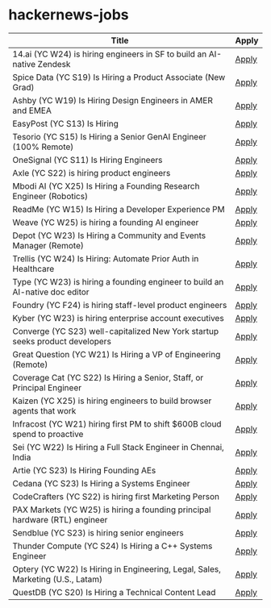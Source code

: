 # hackernews-jobs

<!-- table start -->

| Title | Apply |
|-------|-----|
| 14.ai (YC W24) is hiring engineers in SF to build an AI-native Zendesk | [Apply](https://14.ai/careers) |
| Spice Data (YC S19) Is Hiring a Product Associate (New Grad) | [Apply](https://www.ycombinator.com/companies/spice-data/jobs/RJz1peY-product-associate-new-grad) |
| Ashby (YC W19) Is Hiring Design Engineers in AMER and EMEA | [Apply](https://www.ashbyhq.com/careers?utm_source=hn&ashby_jid=579e9d03-0724-482b-a42a-8e5e80d73405) |
| EasyPost (YC S13) Is Hiring | [Apply](https://www.easypost.com/careers) |
| Tesorio (YC S15) Is Hiring a Senior GenAI Engineer (100% Remote) | [Apply](https://www.tesorio.com/careers#job-openings) |
| OneSignal (YC S11) Is Hiring Engineers | [Apply](https://onesignal.com/careers) |
| Axle (YC S22) is hiring product engineers | [Apply](https://www.ycombinator.com/companies/axle/jobs/8wAy0QH-product-engineer) |
| Mbodi AI (YC X25) Is Hiring a Founding Research Engineer (Robotics) | [Apply](https://www.ycombinator.com/companies/mbodi-ai/jobs/ftTsxcl-founding-research-engineer) |
| ReadMe (YC W15) Is Hiring a Developer Experience PM | [Apply](https://readme.com/careers#product-manager-developer-experience) |
| Weave (YC W25) is hiring a founding AI engineer | [Apply](https://www.ycombinator.com/companies/weave-3/jobs/SqFnIFE-founding-ai-engineer) |
| Depot (YC W23) Is Hiring a Community and Events Manager (Remote) | [Apply](https://www.ycombinator.com/companies/depot/jobs/K1IFotJ-community-events-manager) |
| Trellis (YC W24) Is Hiring: Automate Prior Auth in Healthcare | [Apply](https://www.ycombinator.com/companies/trellis/jobs/Cv3ZwXh-forward-deployed-engineers-all-levels-august-2025) |
| Type (YC W23) is hiring a founding engineer to build an AI-native doc editor | [Apply](https://www.ycombinator.com/companies/type/jobs/1idOunL-founding-product-engineer) |
| Foundry (YC F24) is hiring staff-level product engineers | [Apply](https://www.ycombinator.com/companies/foundry/jobs/jwdYx6v-founding-product-engineer) |
| Kyber (YC W23) is hiring enterprise account executives | [Apply](https://www.ycombinator.com/companies/kyber/jobs/6RvaAVR-enterprise-account-executive-ae) |
| Converge (YC S23) well-capitalized New York startup seeks product developers | [Apply](https://www.runconverge.com/careers) |
| Great Question (YC W21) Is Hiring a VP of Engineering (Remote) | [Apply](https://www.ycombinator.com/companies/great-question/jobs/ONBQUqe-vp-of-engineering) |
| Coverage Cat (YC S22) Is Hiring a Senior, Staff, or Principal Engineer | [Apply](https://www.coveragecat.com/careers/engineering/software-engineer) |
| Kaizen (YC X25) is hiring engineers to build browser agents that work | [Apply](https://www.kaizenautomation.com/jobs) |
| Infracost (YC W21) hiring first PM to shift $600B cloud spend to proactive | [Apply](https://www.ycombinator.com/companies/infracost/jobs/ukwJ299-senior-product-manager) |
| Sei (YC W22) Is Hiring a Full Stack Engineer in Chennai, India | [Apply](https://www.ycombinator.com/companies/sei/jobs/LeAtLYf-full-stack-engineer-typescript-react-gen-ai) |
| Artie (YC S23) Is Hiring Founding AEs | [Apply](https://www.ycombinator.com/companies/artie/jobs/CfSrcAH-founding-ae) |
| Cedana (YC S23) Is Hiring a Systems Engineer | [Apply](https://www.ycombinator.com/companies/cedana/jobs/zRmK2by-systems-engineer-advanced-orchestration) |
| CodeCrafters (YC S22) is hiring first Marketing Person | [Apply](https://www.ycombinator.com/companies/codecrafters/jobs/7ATipKJ-1st-marketing-hire) |
| PAX Markets (YC W25) is hiring a founding principal hardware (RTL) engineer | [Apply](https://www.ycombinator.com/companies/pax-markets/jobs/qv4p3Al-founding-principal-hardware-engineer) |
| Sendblue (YC S23) is hiring senior engineers | [Apply](https://www.ycombinator.com/companies/sendblue/jobs/VP7cA0F-senior-backend-engineer) |
| Thunder Compute (YC S24) Is Hiring a C++ Systems Engineer | [Apply](https://www.ycombinator.com/companies/thunder-compute/jobs/DhML6Uf-c-systems-engineer) |
| Optery (YC W22) Is Hiring in Engineering, Legal, Sales, Marketing (U.S., Latam) | [Apply](https://www.optery.com/careers/) |
| QuestDB (YC S20) Is Hiring a Technical Content Lead | [Apply](https://questdb.com/careers/technical-content-lead/) |

<!-- table end -->
